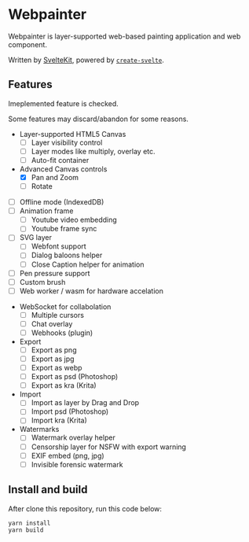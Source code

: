 # Webpainter

Webpainter is layer-supported web-based painting application and web component.

Written by [SvelteKit](https://kit.svelte.dev/), powered by [`create-svelte`](https://github.com/sveltejs/kit/tree/master/packages/create-svelte).

## Features

Imeplemented feature is checked.

Some features may discard/abandon for some reasons.

- Layer-supported HTML5 Canvas
  - [ ] Layer visibility control
  - [ ] Layer modes like multiply, overlay etc.
  - [ ] Auto-fit container
- Advanced Canvas controls
  - [x] Pan and Zoom
  - [ ] Rotate
- [ ] Offline mode (IndexedDB)
- [ ] Animation frame
  - [ ] Youtube video embedding
  - [ ] Youtube frame sync
- [ ] SVG layer
  - [ ] Webfont support
  - [ ] Dialog baloons helper
  - [ ] Close Caption helper for animation
- [ ] Pen pressure support
- [ ] Custom brush
- [ ] Web worker / wasm for hardware accelation
- WebSocket for collabolation
  - [ ] Multiple cursors
  - [ ] Chat overlay
  - [ ] Webhooks (plugin)
- Export
  - [ ] Export as png
  - [ ] Export as jpg
  - [ ] Export as webp
  - [ ] Export as psd (Photoshop)
  - [ ] Export as kra (Krita)
- Import
  - [ ] Import as layer by Drag and Drop
  - [ ] Import psd (Photoshop)
  - [ ] Import kra (Krita)
- Watermarks
  - [ ] Watermark overlay helper
  - [ ] Censorship layer for NSFW with export warning
  - [ ] EXIF embed (png, jpg)
  - [ ] Invisible forensic watermark

## Install and build

After clone this repository, run this code below:

```sh
yarn install
yarn build
```
